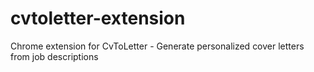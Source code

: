 # cvtoletter-extension
Chrome extension for CvToLetter - Generate personalized cover letters from job descriptions
